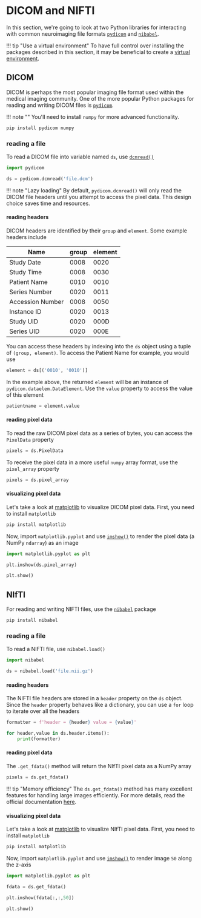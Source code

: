 # DICOM and NIFTI
In this section, we're going to look at two Python libraries for 
interacting with common neuroimaging file formats
[`pydicom`](https://pydicom.github.io/) 
and
[`nibabel`](https://nipy.org/nibabel/).

!!! tip "Use a virtual environment"
    To have full control over installing the packages described in this 
    section, it may be beneficial to create a
    [virtual environment](/python-workshop/virtualenv).

## DICOM
DICOM is perhaps the most popular imaging file format used within the medical 
imaging community. One of the more popular Python packages for reading and 
writing DICOM files is
[`pydicom`](https://pydicom.github.io/pydicom/stable/index.html).

!!! note ""
    You'll need to install `numpy` for more advanced functionality.

```bash
pip install pydicom numpy
```

### reading a file
To read a DICOM file into variable named `ds`, use 
[`dcmread()`](https://pydicom.github.io/pydicom/dev/reference/generated/pydicom.filereader.dcmread.html)

```python
import pydicom

ds = pydicom.dcmread('file.dcm')
```

!!! note "Lazy loading"
    By default, `pydicom.dcmread()` will only read the DICOM file headers 
    until you attempt to access the pixel data. This design choice saves 
    time and resources.

#### reading headers
DICOM headers are identified by their `group` and `element`. Some example 
headers include

| Name                | group | element | 
|---------------------|-------|---------|
| Study Date          | 0008  | 0020    |
| Study Time          | 0008  | 0030    |
| Patient Name        | 0010  | 0010    |
| Series Number       | 0020  | 0011    |
| Accession Number    | 0008  | 0050    |
| Instance ID         | 0020  | 0013    |
| Study UID           | 0020  | 000D    |
| Series UID          | 0020  | 000E    |

You can access these headers by indexing into the `ds` object using a tuple of 
`(group, element)`. To access the Patient Name for example, you would use

```python
element = ds[('0010', '0010')]
```

In the example above, the returned `element` will be an instance of 
`pydicom.dataelem.DataElement`. Use the `value` property to access the value 
of this element

```python
patientname = element.value
```

#### reading pixel data
To read the raw DICOM pixel data as a series of bytes, you can access the 
`PixelData` property

```python
pixels = ds.PixelData
```

To receive the pixel data in a more useful `numpy` array format, use the 
`pixel_array` property

```python
pixels = ds.pixel_array
```

#### visualizing pixel data
Let's take a look at
[matplotlib](https://matplotlib.org/)
to visualize DICOM pixel data. First, you need to install `matplotlib`

```bash
pip install matplotlib
```

Now, import `matplotlib.pyplot` and use
[`imshow()`](https://matplotlib.org/3.5.1/api/_as_gen/matplotlib.pyplot.imshow.html)
to render the pixel data (a NumPy `ndarray`) as an image

```python
import matplotlib.pyplot as plt

plt.imshow(ds.pixel_array)

plt.show()
```

## NIfTI
For reading and writing NIFTI files, use the 
[`nibabel`](https://nipy.org/nibabel/)
package

```bash
pip install nibabel
```

### reading a file
To read a NIFTI file, use `nibabel.load()`

```python
import nibabel

ds = nibabel.load('file.nii.gz')
```

#### reading headers 
The NIFTI file headers are stored in a `header` property on the `ds` object. 
Since the `header` property behaves like a dictionary, you can use a `for` 
loop to iterate over all the headers

```python
formatter = f'header = {header} value = {value}'

for header,value in ds.header.items():
    print(formatter)
```

#### reading pixel data
The `.get_fdata()` method will return the NIfTI pixel data as a NumPy array

```python
pixels = ds.get_fdata()
```

!!! tip "Memory efficiency"
    The `ds.get_fdata()` method has many excellent features for handling large 
    images efficiently. For more details, read the official documentation
    [here](https://nipy.org/nibabel/images_and_memory.html#use-the-array-proxy-instead-of-get-fdata).

#### visualizing pixel data
Let's take a look at
[matplotlib](https://matplotlib.org/)
to visualize NIfTI pixel data. First, you need to install `matplotlib`

```bash
pip install matplotlib
```

Now, import `matplotlib.pyplot` and use
[`imshow()`](https://matplotlib.org/3.5.1/api/_as_gen/matplotlib.pyplot.imshow.html)
to render image `50` along the z-axis

```python
import matplotlib.pyplot as plt

fdata = ds.get_fdata()

plt.imshow(fdata[:,:,50])

plt.show()
```

